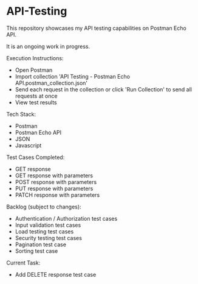 # API-Testing
This repository showcases my API testing capabilities on Postman Echo API.

It is an ongoing work in progress.

Execution Instructions:
- Open Postman
- Import collection 'API Testing - Postman Echo API.postman_collection.json'
- Send each request in the collection or click 'Run Collection' to send all requests at once
- View test results

Tech Stack:
- Postman
- Postman Echo API
- JSON
- Javascript

Test Cases Completed:
- GET response
- GET response with parameters
- POST response with parameters
- PUT response with parameters
- PATCH response with parameters

Backlog (subject to changes):
- Authentication / Authorization test cases
- Input validation test cases
- Load testing test cases
- Security testing test cases
- Pagination test case
- Sorting test case

Current Task:
- Add DELETE response test case
